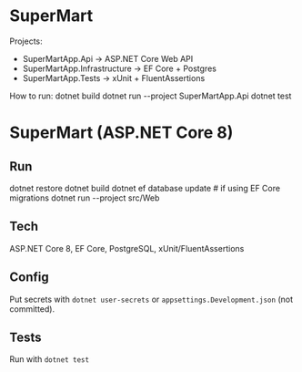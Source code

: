 

# SuperMart
Projects:
- SuperMartApp.Api → ASP.NET Core Web API
- SuperMartApp.Infrastructure → EF Core + Postgres
- SuperMartApp.Tests → xUnit + FluentAssertions

How to run:
dotnet build
dotnet run --project SuperMartApp.Api
dotnet test

# SuperMart (ASP.NET Core 8)

## Run
dotnet restore
dotnet build
dotnet ef database update   # if using EF Core migrations
dotnet run --project src/Web

## Tech
ASP.NET Core 8, EF Core, PostgreSQL, xUnit/FluentAssertions

## Config
Put secrets with `dotnet user-secrets` or `appsettings.Development.json` (not committed).
## Tests
Run with `dotnet test`
